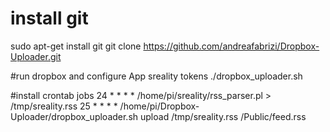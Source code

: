 # install git
sudo apt-get  install git
git clone https://github.com/andreafabrizi/Dropbox-Uploader.git 

#run dropbox and configure App sreality tokens
./dropbox_uploader.sh

#install crontab jobs
24 * * * * /home/pi/sreality/rss_parser.pl > /tmp/sreality.rss
25 * * * * /home/pi/Dropbox-Uploader/dropbox_uploader.sh upload /tmp/sreality.rss /Public/feed.rss
